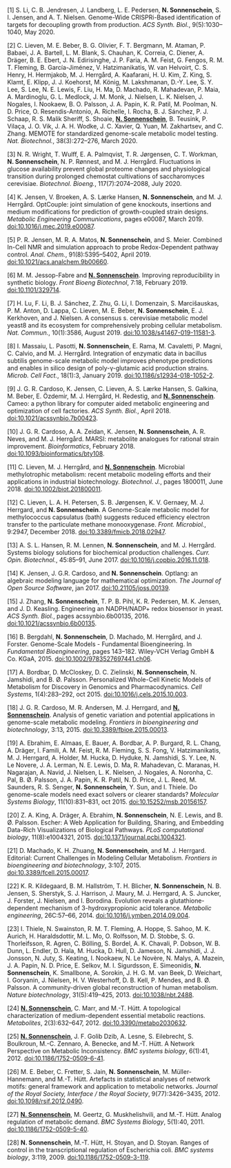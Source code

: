 
[1] S\. Li, C\. B\. Jendresen, J\. Landberg, L\. E\. Pedersen, **N. Sonnenschein**, S\. I\. Jensen, and A\. T\. Nielsen\.
Genome\-Wide CRISPRi\-Based identification of targets for decoupling growth from production\.
*ACS Synth\. Biol\.*, 9\(5\):1030–1040, May 2020\.  

[2] C\. Lieven, M\. E\. Beber, B\. G\. Olivier, F\. T\. Bergmann, M\. Ataman, P\. Babaei, J\. A\. Bartell, L\. M\. Blank, S\. Chauhan, K\. Correia, C\. Diener, A\. Dräger, B\. E\. Ebert, J\. N\. Edirisinghe, J\. P\. Faria, A\. M\. Feist, G\. Fengos, R\. M\. T\. Fleming, B\. García\-Jiménez, V\. Hatzimanikatis, W\. van Helvoirt, C\. S\. Henry, H\. Hermjakob, M\. J\. Herrgård, A\. Kaafarani, H\. U\. Kim, Z\. King, S\. Klamt, E\. Klipp, J\. J\. Koehorst, M\. König, M\. Lakshmanan, D\.\-Y\. Lee, S\. Y\. Lee, S\. Lee, N\. E\. Lewis, F\. Liu, H\. Ma, D\. Machado, R\. Mahadevan, P\. Maia, A\. Mardinoglu, G\. L\. Medlock, J\. M\. Monk, J\. Nielsen, L\. K\. Nielsen, J\. Nogales, I\. Nookaew, B\. O\. Palsson, J\. A\. Papin, K\. R\. Patil, M\. Poolman, N\. D\. Price, O\. Resendis\-Antonio, A\. Richelle, I\. Rocha, B\. J\. Sánchez, P\. J\. Schaap, R\. S\. Malik Sheriff, S\. Shoaie, **<u>N. Sonnenschein</u>**, B\. Teusink, P\. Vilaça, J\. O\. Vik, J\. A\. H\. Wodke, J\. C\. Xavier, Q\. Yuan, M\. Zakhartsev, and C\. Zhang\.
MEMOTE for standardized genome\-scale metabolic model testing\.
*Nat\. Biotechnol\.*, 38\(3\):272–276, March 2020\.  

[3] N\. R\. Wright, T\. Wulff, E\. A\. Palmqvist, T\. R\. Jørgensen, C\. T\. Workman, **N. Sonnenschein**, N\. P\. Rønnest, and M\. J\. Herrgård\.
Fluctuations in glucose availability prevent global proteome changes and physiological transition during prolonged chemostat cultivations of saccharomyces cerevisiae\.
*Biotechnol\. Bioeng\.*, 117\(7\):2074–2088, July 2020\.  

[4] K\. Jensen, V\. Broeken, A\. S\. Lærke Hansen, **N. Sonnenschein**, and M\. J\. Herrgård\.
OptCouple: joint simulation of gene knockouts, insertions and medium modifications for prediction of growth\-coupled strain designs\.
*Metabolic Engineering Communications*, pages e00087, March 2019\.
[doi:10\.1016/j\.mec\.2019\.e00087](https://doi.org/10.1016/j.mec.2019.e00087)\.  

[5] P\. R\. Jensen, M\. R\. A\. Matos, **N. Sonnenschein**, and S\. Meier\.
Combined In\-Cell NMR and simulation approach to probe Redox\-Dependent pathway control\.
*Anal\. Chem\.*, 91\(8\):5395–5402, April 2019\.
[doi:10\.1021/acs\.analchem\.9b00660](https://doi.org/10.1021/acs.analchem.9b00660)\.  

[6] M\. M\. Jessop\-Fabre and **<u>N. Sonnenschein</u>**\.
Improving reproducibility in synthetic biology\.
*Front Bioeng Biotechnol*, 7:18, February 2019\.
[doi:10\.1101/329714](https://doi.org/10.1101/329714)\.  

[7] H\. Lu, F\. Li, B\. J\. Sánchez, Z\. Zhu, G\. Li, I\. Domenzain, S\. Marcišauskas, P\. M\. Anton, D\. Lappa, C\. Lieven, M\. E\. Beber, **N. Sonnenschein**, E\. J\. Kerkhoven, and J\. Nielsen\.
A consensus s\. cerevisiae metabolic model yeast8 and its ecosystem for comprehensively probing cellular metabolism\.
*Nat\. Commun\.*, 10\(1\):3586, August 2019\.
[doi:10\.1038/s41467\-019\-11581\-3](https://doi.org/10.1038/s41467-019-11581-3)\.  

[8] I\. Massaiu, L\. Pasotti, **N. Sonnenschein**, E\. Rama, M\. Cavaletti, P\. Magni, C\. Calvio, and M\. J\. Herrgård\.
Integration of enzymatic data in bacillus subtilis genome\-scale metabolic model improves phenotype predictions and enables in silico design of poly\-γ\-glutamic acid production strains\.
*Microb\. Cell Fact\.*, 18\(1\):3, January 2019\.
[doi:10\.1186/s12934\-018\-1052\-2](https://doi.org/10.1186/s12934-018-1052-2)\.  

[9] J\. G\. R\. Cardoso, K\. Jensen, C\. Lieven, A\. S\. Lærke Hansen, S\. Galkina, M\. Beber, E\. Özdemir, M\. J\. Herrgård, H\. Redestig, and **<u>N. Sonnenschein</u>**\.
Cameo: a python library for computer aided metabolic engineering and optimization of cell factories\.
*ACS Synth\. Biol\.*, April 2018\.
[doi:10\.1021/acssynbio\.7b00423](https://doi.org/10.1021/acssynbio.7b00423)\.  

[10] J\. G\. R\. Cardoso, A\. A\. Zeidan, K\. Jensen, **N. Sonnenschein**, A\. R\. Neves, and M\. J\. Herrgård\.
MARSI: metabolite analogues for rational strain improvement\.
*Bioinformatics*, February 2018\.
[doi:10\.1093/bioinformatics/bty108](https://doi.org/10.1093/bioinformatics/bty108)\.  

[11] C\. Lieven, M\. J\. Herrgård, and **<u>N. Sonnenschein</u>**\.
Microbial methylotrophic metabolism: recent metabolic modeling efforts and their applications in industrial biotechnology\.
*Biotechnol\. J\.*, pages 1800011, June 2018\.
[doi:10\.1002/biot\.201800011](https://doi.org/10.1002/biot.201800011)\.  

[12] C\. Lieven, L\. A\. H\. Petersen, S\. B\. Jørgensen, K\. V\. Gernaey, M\. J\. Herrgard, and **N. Sonnenschein**\.
A Genome\-Scale metabolic model for methylococcus capsulatus \(bath\) suggests reduced efficiency electron transfer to the particulate methane monooxygenase\.
*Front\. Microbiol\.*, 9:2947, December 2018\.
[doi:10\.3389/fmicb\.2018\.02947](https://doi.org/10.3389/fmicb.2018.02947)\.  

[13] A\. S\. L\. Hansen, R\. M\. Lennen, **N. Sonnenschein**, and M\. J\. Herrgård\.
Systems biology solutions for biochemical production challenges\.
*Curr\. Opin\. Biotechnol\.*, 45:85–91, June 2017\.
[doi:10\.1016/j\.copbio\.2016\.11\.018](https://doi.org/10.1016/j.copbio.2016.11.018)\.  

[14] K\. Jensen, J\. G\.R\. Cardoso, and **N. Sonnenschein**\.
Optlang: an algebraic modeling language for mathematical optimization\.
*The Journal of Open Source Software*, jan 2017\.
[doi:10\.21105/joss\.00139](https://doi.org/10.21105/joss.00139)\.  

[15] J\. Zhang, **N. Sonnenschein**, T\. P\. B\. Pihl, K\. R\. Pedersen, M\. K\. Jensen, and J\. D\. Keasling\.
Engineering an NADPH/NADP\+ redox biosensor in yeast\.
*ACS Synth\. Biol\.*, pages acssynbio\.6b00135, 2016\.
[doi:10\.1021/acssynbio\.6b00135](https://doi.org/10.1021/acssynbio.6b00135)\.  

[16] B\. Bergdahl, **N. Sonnenschein**, D\. Machado, M\. Herrgård, and J\. Forster\.
Genome\-Scale Models \- Fundamental Bioengineering\.
In *Fundamental Bioengineering*, pages 143–182\.
Wiley\-VCH Verlag GmbH &amp; Co\. KGaA, 2015\.
[doi:10\.1002/9783527697441\.ch06](https://doi.org/10.1002/9783527697441.ch06)\.  

[17] A\. Bordbar, D\. McCloskey, D\. C\. Zielinski, **N. Sonnenschein**, N\. Jamshidi, and B\. Ø\. Palsson\.
Personalized Whole\-Cell Kinetic Models of Metabolism for Discovery in Genomics and Pharmacodynamics\.
*Cell Systems*, 1\(4\):283–292, oct 2015\.
[doi:10\.1016/j\.cels\.2015\.10\.003](https://doi.org/10.1016/j.cels.2015.10.003)\.  

[18] J\. G\. R\. Cardoso, M\. R\. Andersen, M\. J\. Herrgard, and **<u>N. Sonnenschein</u>**\.
Analysis of genetic variation and potential applications in genome\-scale metabolic modeling\.
*Frontiers in bioengineering and biotechnology*, 3:13, 2015\.
[doi:10\.3389/fbioe\.2015\.00013](https://doi.org/10.3389/fbioe.2015.00013)\.  

[19] A\. Ebrahim, E\. Almaas, E\. Bauer, A\. Bordbar, A\. P\. Burgard, R\. L\. Chang, A\. Dräger, I\. Famili, A\. M\. Feist, R\. M\. Fleming, S\. S\. Fong, V\. Hatzimanikatis, M\. J\. Herrgard, A\. Holder, M\. Hucka, D\. Hyduke, N\. Jamshidi, S\. Y\. Lee, N\. Le Novere, J\. A\. Lerman, N\. E\. Lewis, D\. Ma, R\. Mahadevan, C\. Maranas, H\. Nagarajan, A\. Navid, J\. Nielsen, L\. K\. Nielsen, J\. Nogales, A\. Noronha, C\. Pal, B\. Ø\. Palsson, J\. A\. Papin, K\. R\. Patil, N\. D\. Price, J\. L\. Reed, M\. Saunders, R\. S\. Senger, **N. Sonnenschein**, Y\. Sun, and I\. Thiele\.
Do genome\-scale models need exact solvers or clearer standards?
*Molecular Systems Biology*, 11\(10\):831–831, oct 2015\.
[doi:10\.15252/msb\.20156157](https://doi.org/10.15252/msb.20156157)\.  

[20] Z\. A\. King, A\. Dräger, A\. Ebrahim, **N. Sonnenschein**, N\. E\. Lewis, and B\. Ø\. Palsson\.
Escher: A Web Application for Building, Sharing, and Embedding Data\-Rich Visualizations of Biological Pathways\.
*PLoS computational biology*, 11\(8\):e1004321, 2015\.
[doi:10\.1371/journal\.pcbi\.1004321](https://doi.org/10.1371/journal.pcbi.1004321)\.  

[21] D\. Machado, K\. H\. Zhuang, **N. Sonnenschein**, and M\. J\. Herrgard\.
Editorial: Current Challenges in Modeling Cellular Metabolism\.
*Frontiers in bioengineering and biotechnology*, 3:107, 2015\.
[doi:10\.3389/fcell\.2015\.00017](https://doi.org/10.3389/fcell.2015.00017)\.  

[22] K\. R\. Kildegaard, B\. M\. Hallström, T\. H\. Blicher, **N. Sonnenschein**, N\. B\. Jensen, S\. Sherstyk, S\. J\. Harrison, J\. Maury, M\. J\. Herrgard, A\. S\. Juncker, J\. Forster, J\. Nielsen, and I\. Borodina\.
Evolution reveals a glutathione\-dependent mechanism of 3\-hydroxypropionic acid tolerance\.
*Metabolic engineering*, 26C:57–66, 2014\.
[doi:10\.1016/j\.ymben\.2014\.09\.004](https://doi.org/10.1016/j.ymben.2014.09.004)\.  

[23] I\. Thiele, N\. Swainston, R\. M\. T\. Fleming, A\. Hoppe, S\. Sahoo, M\. K\. Aurich, H\. Haraldsdottir, M\. L\. Mo, O\. Rolfsson, M\. D\. Stobbe, S\. G\. Thorleifsson, R\. Agren, C\. Bölling, S\. Bordel, A\. K\. Chavali, P\. Dobson, W\. B\. Dunn, L\. Endler, D\. Hala, M\. Hucka, D\. Hull, D\. Jameson, N\. Jamshidi, J\. J\. Jonsson, N\. Juty, S\. Keating, I\. Nookaew, N\. Le Novère, N\. Malys, A\. Mazein, J\. A\. Papin, N\. D\. Price, E\. Selkov, M\. I\. Sigurdsson, E\. Simeonidis, **N. Sonnenschein**, K\. Smallbone, A\. Sorokin, J\. H\. G\. M\. van Beek, D\. Weichart, I\. Goryanin, J\. Nielsen, H\. V\. Westerhoff, D\. B\. Kell, P\. Mendes, and B\. Ø\. Palsson\.
A community\-driven global reconstruction of human metabolism\.
*Nature biotechnology*, 31\(5\):419–425, 2013\.
[doi:10\.1038/nbt\.2488](https://doi.org/10.1038/nbt.2488)\.  

[24] **<u>N. Sonnenschein</u>**, C\. Marr, and M\.\-T\. Hütt\.
A topological characterization of medium\-dependent essential metabolic reactions\.
*Metabolites*, 2\(3\):632–647, 2012\.
[doi:10\.3390/metabo2030632](https://doi.org/10.3390/metabo2030632)\.  

[25] **<u>N. Sonnenschein</u>**, J\. F\. Golib Dzib, A\. Lesne, S\. Eilebrecht, S\. Boulkroun, M\.\-C\. Zennaro, A\. Benecke, and M\.\-T\. Hütt\.
A Network Perspective on Metabolic Inconsistency\.
*BMC systems biology*, 6\(1\):41, 2012\.
[doi:10\.1186/1752\-0509\-6\-41](https://doi.org/10.1186/1752-0509-6-41)\.  

[26] M\. E\. Beber, C\. Fretter, S\. Jain, **N. Sonnenschein**, M\. Müller\-Hannemann, and M\.\-T\. Hütt\.
Artefacts in statistical analyses of network motifs: general framework and application to metabolic networks\.
*Journal of the Royal Society, Interface / the Royal Society*, 9\(77\):3426–3435, 2012\.
[doi:10\.1098/rsif\.2012\.0490](https://doi.org/10.1098/rsif.2012.0490)\.  

[27] **<u>N. Sonnenschein</u>**, M\. Geertz, G\. Muskhelishvili, and M\.\-T\. Hütt\.
Analog regulation of metabolic demand\.
*BMC Systems Biology*, 5\(1\):40, 2011\.
[doi:10\.1186/1752\-0509\-5\-40](https://doi.org/10.1186/1752-0509-5-40)\.  

[28] **N. Sonnenschein**, M\.\-T\. Hütt, H\. Stoyan, and D\. Stoyan\.
Ranges of control in the transcriptional regulation of Escherichia coli\.
*BMC systems biology*, 3:119, 2009\.
[doi:10\.1186/1752\-0509\-3\-119](https://doi.org/10.1186/1752-0509-3-119)\.  

